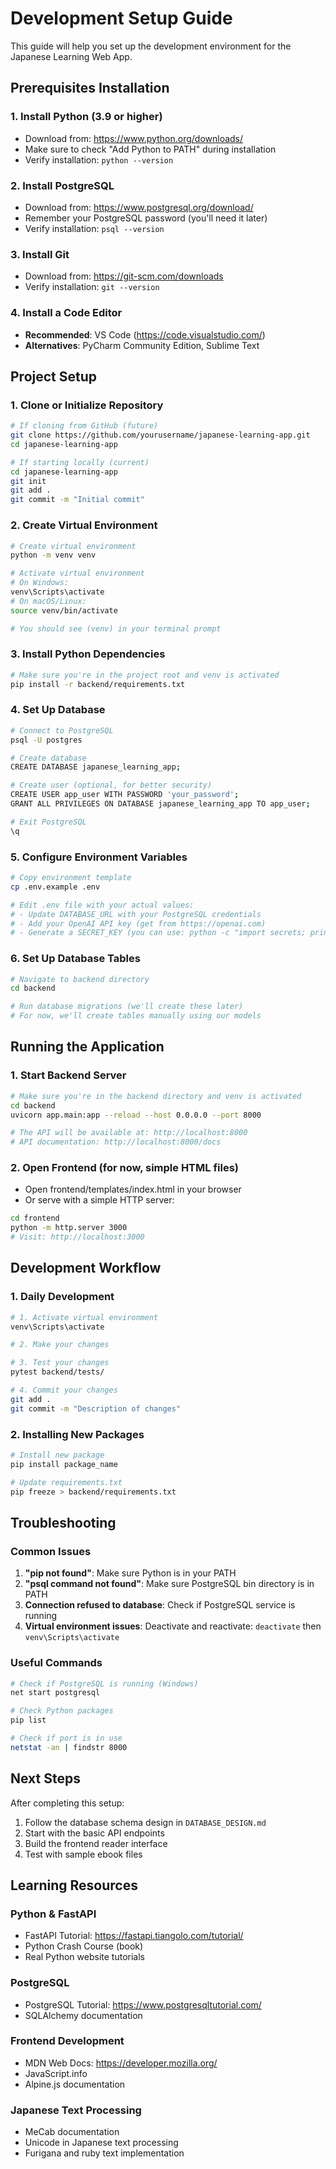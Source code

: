 # Development Setup Guide

This guide will help you set up the development environment for the Japanese Learning Web App.

## Prerequisites Installation

### 1. Install Python (3.9 or higher)
- Download from: https://www.python.org/downloads/
- Make sure to check "Add Python to PATH" during installation
- Verify installation: `python --version`

### 2. Install PostgreSQL
- Download from: https://www.postgresql.org/download/
- Remember your PostgreSQL password (you'll need it later)
- Verify installation: `psql --version`

### 3. Install Git
- Download from: https://git-scm.com/downloads
- Verify installation: `git --version`

### 4. Install a Code Editor
- **Recommended**: VS Code (https://code.visualstudio.com/)
- **Alternatives**: PyCharm Community Edition, Sublime Text

## Project Setup

### 1. Clone or Initialize Repository
```bash
# If cloning from GitHub (future)
git clone https://github.com/yourusername/japanese-learning-app.git
cd japanese-learning-app

# If starting locally (current)
cd japanese-learning-app
git init
git add .
git commit -m "Initial commit"
```

### 2. Create Virtual Environment
```bash
# Create virtual environment
python -m venv venv

# Activate virtual environment
# On Windows:
venv\Scripts\activate
# On macOS/Linux:
source venv/bin/activate

# You should see (venv) in your terminal prompt
```

### 3. Install Python Dependencies
```bash
# Make sure you're in the project root and venv is activated
pip install -r backend/requirements.txt
```

### 4. Set Up Database
```bash
# Connect to PostgreSQL
psql -U postgres

# Create database
CREATE DATABASE japanese_learning_app;

# Create user (optional, for better security)
CREATE USER app_user WITH PASSWORD 'your_password';
GRANT ALL PRIVILEGES ON DATABASE japanese_learning_app TO app_user;

# Exit PostgreSQL
\q
```

### 5. Configure Environment Variables
```bash
# Copy environment template
cp .env.example .env

# Edit .env file with your actual values:
# - Update DATABASE_URL with your PostgreSQL credentials
# - Add your OpenAI API key (get from https://openai.com)
# - Generate a SECRET_KEY (you can use: python -c "import secrets; print(secrets.token_hex(32))")
```

### 6. Set Up Database Tables
```bash
# Navigate to backend directory
cd backend

# Run database migrations (we'll create these later)
# For now, we'll create tables manually using our models
```

## Running the Application

### 1. Start Backend Server
```bash
# Make sure you're in the backend directory and venv is activated
cd backend
uvicorn app.main:app --reload --host 0.0.0.0 --port 8000

# The API will be available at: http://localhost:8000
# API documentation: http://localhost:8000/docs
```

### 2. Open Frontend (for now, simple HTML files)
- Open frontend/templates/index.html in your browser
- Or serve with a simple HTTP server:
```bash
cd frontend
python -m http.server 3000
# Visit: http://localhost:3000
```

## Development Workflow

### 1. Daily Development
```bash
# 1. Activate virtual environment
venv\Scripts\activate

# 2. Make your changes

# 3. Test your changes
pytest backend/tests/

# 4. Commit your changes
git add .
git commit -m "Description of changes"
```

### 2. Installing New Packages
```bash
# Install new package
pip install package_name

# Update requirements.txt
pip freeze > backend/requirements.txt
```

## Troubleshooting

### Common Issues

1. **"pip not found"**: Make sure Python is in your PATH
2. **"psql command not found"**: Make sure PostgreSQL bin directory is in PATH
3. **Connection refused to database**: Check if PostgreSQL service is running
4. **Virtual environment issues**: Deactivate and reactivate: `deactivate` then `venv\Scripts\activate`

### Useful Commands
```bash
# Check if PostgreSQL is running (Windows)
net start postgresql

# Check Python packages
pip list

# Check if port is in use
netstat -an | findstr 8000
```

## Next Steps

After completing this setup:
1. Follow the database schema design in `DATABASE_DESIGN.md`
2. Start with the basic API endpoints
3. Build the frontend reader interface
4. Test with sample ebook files

## Learning Resources

### Python & FastAPI
- FastAPI Tutorial: https://fastapi.tiangolo.com/tutorial/
- Python Crash Course (book)
- Real Python website tutorials

### PostgreSQL
- PostgreSQL Tutorial: https://www.postgresqltutorial.com/
- SQLAlchemy documentation

### Frontend Development
- MDN Web Docs: https://developer.mozilla.org/
- JavaScript.info
- Alpine.js documentation

### Japanese Text Processing
- MeCab documentation
- Unicode in Japanese text processing
- Furigana and ruby text implementation
